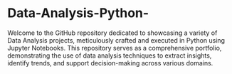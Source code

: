 # Data-Analysis-Python-
Welcome to the GitHub repository dedicated to showcasing a variety of Data Analysis projects, meticulously crafted and executed in Python using Jupyter Notebooks. This repository serves as a comprehensive portfolio, demonstrating the use of data analysis techniques to extract insights, identify trends, and support decision-making across various domains.
